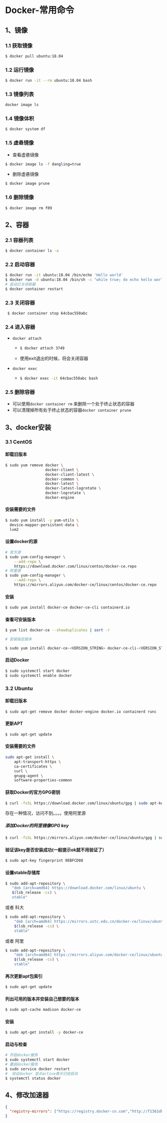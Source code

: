 # Docker-常用命令

## 1、镜像

### 1.1 获取镜像

```bash
$ docker pull ubuntu:18.04
```

### 1.2 运行镜像

```bash
$ docker run -it --rm ubuntu:18.04 bash
```

### 1.3 镜像列表

```bash
docker image ls
```

### 1.4 镜像体积

```bash
$ docker system df
```

###  1.5 虚悬镜像

* 查看虚悬镜像

```bash
$ docker image ls -f dangling=true
```

* 删除虚悬镜像

```bash
$ docker image prune
```

### 1.6 删除镜像

```bash
$ docker image rm f09
```

## 2、容器

### 2.1 容器列表

```bash
$ docker container ls -a
```

### 2.2 启动容器

```bash
$ docker run -it ubuntu:18.04 /bin/echo 'Hello world'
$ docker run -d ubuntu:18.04 /bin/sh -c "while true; do echo hello world; sleep 1; done"
# 启动已关闭容器
$ docker container restart
```

### 2.3 关闭容器

```bash
 $ docker container stop 64cbac550abc
```

### 2.4 进入容器

* `docker attach`

  * ```bash
    $ docker attach 3749
    ```

  * 使用exit退出的时候，将会关闭容器

* `docker exec` 

  * ```bash
    $ docker exec -it 64cbac550abc bash
    ```

### 2.5 删除容器

* 可以使用`docker container rm` 来删除一个处于终止状态的容器
* 可以清理掉所有处于终止状态的容器`docker container prune`

## 3、docker安装

### 3.1 CentOS

#### 卸载旧版本

```bash
$ sudo yum remove docker \
                  docker-client \
                  docker-client-latest \
                  docker-common \
                  docker-latest \
                  docker-latest-logrotate \
                  docker-logrotate \
                  docker-engine
```



#### 安装需要的文件

```bash
$ sudo yum install -y yum-utils \
  device-mapper-persistent-data \
  lvm2
```

#### 设置docker的源

```bash
# 官方源
$ sudo yum-config-manager \
    --add-repo \
    https://download.docker.com/linux/centos/docker-ce.repo
# 阿里源
$ sudo yum-config-manager \
    --add-repo \
    https://mirrors.aliyun.com/docker-ce/linux/centos/docker-ce.repo
```

#### 安装

```bash
$ sudo yum install docker-ce docker-ce-cli containerd.io
```

#### 查看可安装版本

```bash
$ yum list docker-ce --showduplicates | sort -r

# 安装指定版本

$ sudo yum install docker-ce-<VERSION_STRING> docker-ce-cli-<VERSION_STRING> containerd.io
```

#### 启动Docker

```bash
$ sudo systemctl start docker
$ sudo systemctl enable docker
```

### 3.2 Ubuntu

#### 卸载旧版本

```bash
$ sudo apt-get remove docker docker-engine docker.io containerd runc

```

#### 更新APT

```bash
$ sudo apt-get update

```

#### 安装需要的文件

```bash
sudo apt-get install \
    apt-transport-https \
    ca-certificates \
    curl \
    gnupg-agent \
    software-properties-common
```

#### 获取Docker的官方GPG密钥

```bash
$ curl -fsSL https://download.docker.com/linux/ubuntu/gpg | sudo apt-key add -
```

存在一种情况，访问不到。。。。使用阿里源

##### **添加Docker的阿里镜像GPG key**

```bash
$ curl -fsSL https://mirrors.aliyun.com/docker-ce/linux/ubuntu/gpg | sudo apt-key add -

```

#### **验证该key是否安装成功(一般提示ok就不用验证了）**

```bash
$ sudo apt-key fingerprint 0EBFCD88
```

#### **设置stable存储库**

```bash
$ sudo add-apt-repository \
   "deb [arch=amd64] https://download.docker.com/linux/ubuntu \
   $(lsb_release -cs) \
   stable"
```

或者 科大

```bash
$ sudo add-apt-repository \
    "deb [arch=amd64] https://mirrors.ustc.edu.cn/docker-ce/linux/ubuntu \
    $(lsb_release -cs) \
    stable"
```

或者 阿里

```bash
$ sudo add-apt-repository \
    "deb [arch=amd64] https://mirrors.aliyun.com/docker-ce/linux/ubuntu \
    $(lsb_release -cs) \
    stable"
```

#### **再次更新apt包索引**

```bash
$ sudo apt-get update
```

#### **列出可用的版本并安装自己想要的版本**

```bash
$ sudo apt-cache madison docker-ce
```

#### 安装

```bash
$ sudo apt-get install -y docker-ce
```

#### 启动与检查

```bash
# 开启docker服务
$ sudo systemctl start docker
# 重启docker服务
$ sudo service docker restart
#  验证docker 显示active表示已经启动
$ systemctl status docker
```

## 4、修改加速器

```json
{
  "registry-mirrors": ["https://registry.docker-cn.com","http://f1361db2.m.daocloud.io","https://0vtdrvzb.mirror.swr.myhuaweicloud.com"]
}
```

